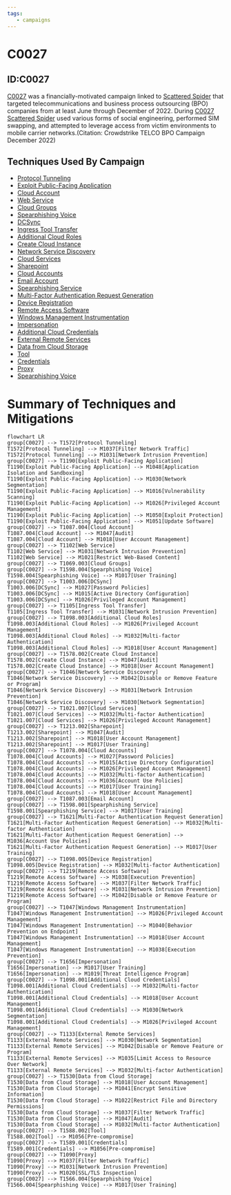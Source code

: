 ```yaml
---
tags:
   - campaigns
---
```

# C0027
## ID:C0027
[C0027](/mitre/campaigns/C0027) was a financially-motivated campaign linked to [Scattered Spider](/mitre/groups/G1015) that targeted telecommunications and business process outsourcing (BPO) companies from at least June through December of 2022. During [C0027](/mitre/campaigns/C0027) [Scattered Spider](/mitre/groups/G1015) used various forms of social engineering, performed SIM swapping, and attempted to leverage access from victim environments to mobile carrier networks.(Citation: Crowdstrike TELCO BPO Campaign December 2022)

## Techniques Used By Campaign
* [Protocol Tunneling](techniques/T1572)
* [Exploit Public-Facing Application](techniques/T1190)
* [Cloud Account](techniques/T1087/004)
* [Web Service](techniques/T1102)
* [Cloud Groups](techniques/T1069/003)
* [Spearphishing Voice](techniques/T1598/004)
* [DCSync](techniques/T1003/006)
* [Ingress Tool Transfer](techniques/T1105)
* [Additional Cloud Roles](techniques/T1098/003)
* [Create Cloud Instance](techniques/T1578/002)
* [Network Service Discovery](techniques/T1046)
* [Cloud Services](techniques/T1021/007)
* [Sharepoint](techniques/T1213/002)
* [Cloud Accounts](techniques/T1078/004)
* [Email Account](techniques/T1087/003)
* [Spearphishing Service](techniques/T1598/001)
* [Multi-Factor Authentication Request Generation](techniques/T1621)
* [Device Registration](techniques/T1098/005)
* [Remote Access Software](techniques/T1219)
* [Windows Management Instrumentation](techniques/T1047)
* [Impersonation](techniques/T1656)
* [Additional Cloud Credentials](techniques/T1098/001)
* [External Remote Services](techniques/T1133)
* [Data from Cloud Storage](techniques/T1530)
* [Tool](techniques/T1588/002)
* [Credentials](techniques/T1589/001)
* [Proxy](techniques/T1090)
* [Spearphishing Voice](techniques/T1566/004)

# Summary of Techniques and Mitigations
```mermaid
flowchart LR
group[C0027] --> T1572[Protocol Tunneling]
T1572[Protocol Tunneling] --> M1037[Filter Network Traffic]
T1572[Protocol Tunneling] --> M1031[Network Intrusion Prevention]
group[C0027] --> T1190[Exploit Public-Facing Application]
T1190[Exploit Public-Facing Application] --> M1048[Application Isolation and Sandboxing]
T1190[Exploit Public-Facing Application] --> M1030[Network Segmentation]
T1190[Exploit Public-Facing Application] --> M1016[Vulnerability Scanning]
T1190[Exploit Public-Facing Application] --> M1026[Privileged Account Management]
T1190[Exploit Public-Facing Application] --> M1050[Exploit Protection]
T1190[Exploit Public-Facing Application] --> M1051[Update Software]
group[C0027] --> T1087.004[Cloud Account]
T1087.004[Cloud Account] --> M1047[Audit]
T1087.004[Cloud Account] --> M1018[User Account Management]
group[C0027] --> T1102[Web Service]
T1102[Web Service] --> M1031[Network Intrusion Prevention]
T1102[Web Service] --> M1021[Restrict Web-Based Content]
group[C0027] --> T1069.003[Cloud Groups]
group[C0027] --> T1598.004[Spearphishing Voice]
T1598.004[Spearphishing Voice] --> M1017[User Training]
group[C0027] --> T1003.006[DCSync]
T1003.006[DCSync] --> M1027[Password Policies]
T1003.006[DCSync] --> M1015[Active Directory Configuration]
T1003.006[DCSync] --> M1026[Privileged Account Management]
group[C0027] --> T1105[Ingress Tool Transfer]
T1105[Ingress Tool Transfer] --> M1031[Network Intrusion Prevention]
group[C0027] --> T1098.003[Additional Cloud Roles]
T1098.003[Additional Cloud Roles] --> M1026[Privileged Account Management]
T1098.003[Additional Cloud Roles] --> M1032[Multi-factor Authentication]
T1098.003[Additional Cloud Roles] --> M1018[User Account Management]
group[C0027] --> T1578.002[Create Cloud Instance]
T1578.002[Create Cloud Instance] --> M1047[Audit]
T1578.002[Create Cloud Instance] --> M1018[User Account Management]
group[C0027] --> T1046[Network Service Discovery]
T1046[Network Service Discovery] --> M1042[Disable or Remove Feature or Program]
T1046[Network Service Discovery] --> M1031[Network Intrusion Prevention]
T1046[Network Service Discovery] --> M1030[Network Segmentation]
group[C0027] --> T1021.007[Cloud Services]
T1021.007[Cloud Services] --> M1032[Multi-factor Authentication]
T1021.007[Cloud Services] --> M1026[Privileged Account Management]
group[C0027] --> T1213.002[Sharepoint]
T1213.002[Sharepoint] --> M1047[Audit]
T1213.002[Sharepoint] --> M1018[User Account Management]
T1213.002[Sharepoint] --> M1017[User Training]
group[C0027] --> T1078.004[Cloud Accounts]
T1078.004[Cloud Accounts] --> M1027[Password Policies]
T1078.004[Cloud Accounts] --> M1015[Active Directory Configuration]
T1078.004[Cloud Accounts] --> M1026[Privileged Account Management]
T1078.004[Cloud Accounts] --> M1032[Multi-factor Authentication]
T1078.004[Cloud Accounts] --> M1036[Account Use Policies]
T1078.004[Cloud Accounts] --> M1017[User Training]
T1078.004[Cloud Accounts] --> M1018[User Account Management]
group[C0027] --> T1087.003[Email Account]
group[C0027] --> T1598.001[Spearphishing Service]
T1598.001[Spearphishing Service] --> M1017[User Training]
group[C0027] --> T1621[Multi-Factor Authentication Request Generation]
T1621[Multi-Factor Authentication Request Generation] --> M1032[Multi-factor Authentication]
T1621[Multi-Factor Authentication Request Generation] --> M1036[Account Use Policies]
T1621[Multi-Factor Authentication Request Generation] --> M1017[User Training]
group[C0027] --> T1098.005[Device Registration]
T1098.005[Device Registration] --> M1032[Multi-factor Authentication]
group[C0027] --> T1219[Remote Access Software]
T1219[Remote Access Software] --> M1038[Execution Prevention]
T1219[Remote Access Software] --> M1037[Filter Network Traffic]
T1219[Remote Access Software] --> M1031[Network Intrusion Prevention]
T1219[Remote Access Software] --> M1042[Disable or Remove Feature or Program]
group[C0027] --> T1047[Windows Management Instrumentation]
T1047[Windows Management Instrumentation] --> M1026[Privileged Account Management]
T1047[Windows Management Instrumentation] --> M1040[Behavior Prevention on Endpoint]
T1047[Windows Management Instrumentation] --> M1018[User Account Management]
T1047[Windows Management Instrumentation] --> M1038[Execution Prevention]
group[C0027] --> T1656[Impersonation]
T1656[Impersonation] --> M1017[User Training]
T1656[Impersonation] --> M1019[Threat Intelligence Program]
group[C0027] --> T1098.001[Additional Cloud Credentials]
T1098.001[Additional Cloud Credentials] --> M1032[Multi-factor Authentication]
T1098.001[Additional Cloud Credentials] --> M1018[User Account Management]
T1098.001[Additional Cloud Credentials] --> M1030[Network Segmentation]
T1098.001[Additional Cloud Credentials] --> M1026[Privileged Account Management]
group[C0027] --> T1133[External Remote Services]
T1133[External Remote Services] --> M1030[Network Segmentation]
T1133[External Remote Services] --> M1042[Disable or Remove Feature or Program]
T1133[External Remote Services] --> M1035[Limit Access to Resource Over Network]
T1133[External Remote Services] --> M1032[Multi-factor Authentication]
group[C0027] --> T1530[Data from Cloud Storage]
T1530[Data from Cloud Storage] --> M1018[User Account Management]
T1530[Data from Cloud Storage] --> M1041[Encrypt Sensitive Information]
T1530[Data from Cloud Storage] --> M1022[Restrict File and Directory Permissions]
T1530[Data from Cloud Storage] --> M1037[Filter Network Traffic]
T1530[Data from Cloud Storage] --> M1047[Audit]
T1530[Data from Cloud Storage] --> M1032[Multi-factor Authentication]
group[C0027] --> T1588.002[Tool]
T1588.002[Tool] --> M1056[Pre-compromise]
group[C0027] --> T1589.001[Credentials]
T1589.001[Credentials] --> M1056[Pre-compromise]
group[C0027] --> T1090[Proxy]
T1090[Proxy] --> M1037[Filter Network Traffic]
T1090[Proxy] --> M1031[Network Intrusion Prevention]
T1090[Proxy] --> M1020[SSL/TLS Inspection]
group[C0027] --> T1566.004[Spearphishing Voice]
T1566.004[Spearphishing Voice] --> M1017[User Training]
```